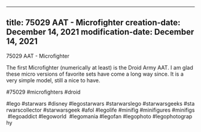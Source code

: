 ----
title: 75029 AAT - Microfighter
creation-date: December 14, 2021
modification-date: December 14, 2021
----

75029 AAT - Microfighter

The first Microfighter (numerically at least) is the Droid Army AAT. I am glad these micro versions of favorite sets have come a long way since. It is a very simple model, still a nice to have.

#75029 #microfighters #droid

#lego #starwars #disney #legostarwars #starwarslego #starwarsgeeks #starwarscollector #starwarsgeek #afol #legolife #minifig #minifigures #minifigs #legoaddict #legoworld  #legomania #legofan #legophoto #legophotography


